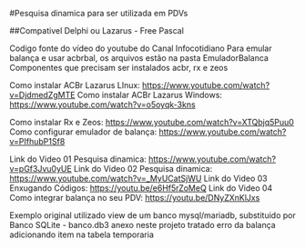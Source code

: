 #Pesquisa dinamica para ser utilizada em PDVs

##Compativel Delphi ou Lazarus - Free Pascal

Codigo fonte do vídeo do youtube do Canal Infocotidiano
Para emular balança e usar acbrbal, os arquivos estão na pasta EmuladorBalanca
Componentes que precisam ser instalados acbr, rx e zeos

Como instalar ACBr Lazarus LInux: https://www.youtube.com/watch?v=DjdmedZgMTE
Como instalar ACBr Lazarus Windows: https://www.youtube.com/watch?v=o5oyqk-3kns

Como instalar Rx e Zeos: https://www.youtube.com/watch?v=XTQbjq5Puu0
Como configurar emulador de balança: https://www.youtube.com/watch?v=PIfhubP1Sf8

Link do Video 01 Pesquisa dinamica: https://www.youtube.com/watch?v=pGf3Jvu0yUE
Link do Video 02 Pesquisa dinamica: https://www.youtube.com/watch?v=_MyUCatSjWU
Link do Video 03 Enxugando Códigos: https://youtu.be/e6Hf5rZoMeQ
Link do Video 04 Como integrar balança no seu PDV: https://youtu.be/DNyZXnKlJxs

Exemplo original utilizado view de um banco mysql/mariadb, substituido por
Banco SQLite - banco.db3 anexo neste projeto
tratado erro da balança
adicionando item na tabela temporaria

